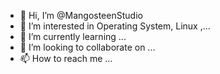 - 👋 Hi, I’m @MangosteenStudio
- 👀 I’m interested in Operating System, Linux ,...
- 🌱 I’m currently learning ...
- 💞️ I’m looking to collaborate on ...
- 📫 How to reach me ...

<!---
MangosteenStudio/MangosteenStudio is a ✨ special ✨ repository because its `README.md` (this file) appears on your GitHub profile.
You can click the Preview link to take a look at your changes.
--->
